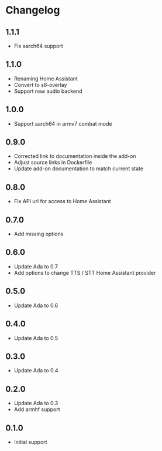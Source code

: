 # Changelog

## 1.1.1

- Fix aarch64 support

## 1.1.0

- Renaming Home Assistant
- Convert to s6-overlay
- Support new audio backend

## 1.0.0

- Support aarch64 in armv7 combat mode

## 0.9.0

- Corrected link to documentation inside the add-on
- Adjust source links in Dockerfile
- Update add-on documentation to match current state

## 0.8.0

- Fix API url for access to Home Assistant

## 0.7.0

- Add missing options

## 0.6.0

- Update Ada to 0.7
- Add options to change TTS / STT Home Assistant provider

## 0.5.0

- Update Ada to 0.6

## 0.4.0

- Update Ada to 0.5

## 0.3.0

- Update Ada to 0.4

## 0.2.0

- Update Ada to 0.3
- Add armhf support

## 0.1.0

- Initial support
